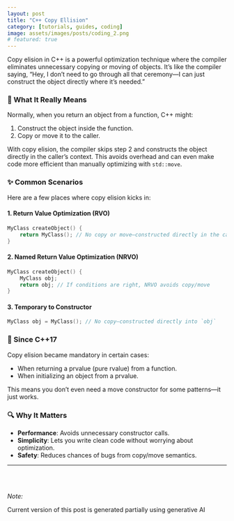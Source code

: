 ```yaml
---
layout: post
title: "C++ Copy Ellision"
category: [tutorials, guides, coding]
image: assets/images/posts/coding_2.png
# featured: true
---
```


Copy elision in C++ is a powerful optimization technique where the compiler eliminates unnecessary copying or moving of objects. It’s like the compiler saying, “Hey, I don’t need to go through all that ceremony—I can just construct the object directly where it’s needed.”

### 🧠 What It Really Means
Normally, when you return an object from a function, C++ might:
1. Construct the object inside the function.
2. Copy or move it to the caller.

With copy elision, the compiler skips step 2 and constructs the object directly in the caller’s context. This avoids overhead and can even make code more efficient than manually optimizing with `std::move`.

### ✨ Common Scenarios
Here are a few places where copy elision kicks in:

#### 1. **Return Value Optimization (RVO)**
```cpp
MyClass createObject() {
    return MyClass(); // No copy or move—constructed directly in the caller
}
```

#### 2. **Named Return Value Optimization (NRVO)**
```cpp
MyClass createObject() {
    MyClass obj;
    return obj; // If conditions are right, NRVO avoids copy/move
}
```

#### 3. **Temporary to Constructor**
```cpp
MyClass obj = MyClass(); // No copy—constructed directly into `obj`
```

### 🚀 Since C++17
Copy elision became mandatory in certain cases:
- When returning a prvalue (pure rvalue) from a function.
- When initializing an object from a prvalue.

This means you don’t even need a move constructor for some patterns—it just works.

### 🔍 Why It Matters
- **Performance**: Avoids unnecessary constructor calls.
- **Simplicity**: Lets you write clean code without worrying about optimization.
- **Safety**: Reduces chances of bugs from copy/move semantics.

---

<br><br>

*Note:*

Current version of this post is generated partially using generative AI